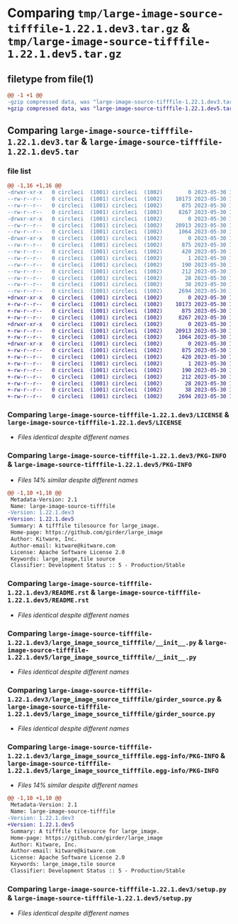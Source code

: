 # Comparing `tmp/large-image-source-tifffile-1.22.1.dev3.tar.gz` & `tmp/large-image-source-tifffile-1.22.1.dev5.tar.gz`

## filetype from file(1)

```diff
@@ -1 +1 @@
-gzip compressed data, was "large-image-source-tifffile-1.22.1.dev3.tar", last modified: Tue May 30 15:27:20 2023, max compression
+gzip compressed data, was "large-image-source-tifffile-1.22.1.dev5.tar", last modified: Tue May 30 16:13:47 2023, max compression
```

## Comparing `large-image-source-tifffile-1.22.1.dev3.tar` & `large-image-source-tifffile-1.22.1.dev5.tar`

### file list

```diff
@@ -1,16 +1,16 @@
-drwxr-xr-x   0 circleci  (1001) circleci  (1002)        0 2023-05-30 15:27:20.959302 large-image-source-tifffile-1.22.1.dev3/
--rw-r--r--   0 circleci  (1001) circleci  (1002)    10173 2023-05-30 15:27:20.000000 large-image-source-tifffile-1.22.1.dev3/LICENSE
--rw-r--r--   0 circleci  (1001) circleci  (1002)      875 2023-05-30 15:27:20.959302 large-image-source-tifffile-1.22.1.dev3/PKG-INFO
--rw-r--r--   0 circleci  (1001) circleci  (1002)     8267 2023-05-30 15:27:20.000000 large-image-source-tifffile-1.22.1.dev3/README.rst
-drwxr-xr-x   0 circleci  (1001) circleci  (1002)        0 2023-05-30 15:27:20.959302 large-image-source-tifffile-1.22.1.dev3/large_image_source_tifffile/
--rw-r--r--   0 circleci  (1001) circleci  (1002)    20913 2023-05-30 15:24:54.000000 large-image-source-tifffile-1.22.1.dev3/large_image_source_tifffile/__init__.py
--rw-r--r--   0 circleci  (1001) circleci  (1002)     1064 2023-05-30 15:24:54.000000 large-image-source-tifffile-1.22.1.dev3/large_image_source_tifffile/girder_source.py
-drwxr-xr-x   0 circleci  (1001) circleci  (1002)        0 2023-05-30 15:27:20.959302 large-image-source-tifffile-1.22.1.dev3/large_image_source_tifffile.egg-info/
--rw-r--r--   0 circleci  (1001) circleci  (1002)      875 2023-05-30 15:27:20.000000 large-image-source-tifffile-1.22.1.dev3/large_image_source_tifffile.egg-info/PKG-INFO
--rw-r--r--   0 circleci  (1001) circleci  (1002)      420 2023-05-30 15:27:20.000000 large-image-source-tifffile-1.22.1.dev3/large_image_source_tifffile.egg-info/SOURCES.txt
--rw-r--r--   0 circleci  (1001) circleci  (1002)        1 2023-05-30 15:27:20.000000 large-image-source-tifffile-1.22.1.dev3/large_image_source_tifffile.egg-info/dependency_links.txt
--rw-r--r--   0 circleci  (1001) circleci  (1002)      190 2023-05-30 15:27:20.000000 large-image-source-tifffile-1.22.1.dev3/large_image_source_tifffile.egg-info/entry_points.txt
--rw-r--r--   0 circleci  (1001) circleci  (1002)      212 2023-05-30 15:27:20.000000 large-image-source-tifffile-1.22.1.dev3/large_image_source_tifffile.egg-info/requires.txt
--rw-r--r--   0 circleci  (1001) circleci  (1002)       28 2023-05-30 15:27:20.000000 large-image-source-tifffile-1.22.1.dev3/large_image_source_tifffile.egg-info/top_level.txt
--rw-r--r--   0 circleci  (1001) circleci  (1002)       38 2023-05-30 15:27:20.959302 large-image-source-tifffile-1.22.1.dev3/setup.cfg
--rw-r--r--   0 circleci  (1001) circleci  (1002)     2694 2023-05-30 15:24:54.000000 large-image-source-tifffile-1.22.1.dev3/setup.py
+drwxr-xr-x   0 circleci  (1001) circleci  (1002)        0 2023-05-30 16:13:47.139355 large-image-source-tifffile-1.22.1.dev5/
+-rw-r--r--   0 circleci  (1001) circleci  (1002)    10173 2023-05-30 16:13:46.000000 large-image-source-tifffile-1.22.1.dev5/LICENSE
+-rw-r--r--   0 circleci  (1001) circleci  (1002)      875 2023-05-30 16:13:47.139355 large-image-source-tifffile-1.22.1.dev5/PKG-INFO
+-rw-r--r--   0 circleci  (1001) circleci  (1002)     8267 2023-05-30 16:13:46.000000 large-image-source-tifffile-1.22.1.dev5/README.rst
+drwxr-xr-x   0 circleci  (1001) circleci  (1002)        0 2023-05-30 16:13:47.135355 large-image-source-tifffile-1.22.1.dev5/large_image_source_tifffile/
+-rw-r--r--   0 circleci  (1001) circleci  (1002)    20913 2023-05-30 16:11:46.000000 large-image-source-tifffile-1.22.1.dev5/large_image_source_tifffile/__init__.py
+-rw-r--r--   0 circleci  (1001) circleci  (1002)     1064 2023-05-30 16:11:46.000000 large-image-source-tifffile-1.22.1.dev5/large_image_source_tifffile/girder_source.py
+drwxr-xr-x   0 circleci  (1001) circleci  (1002)        0 2023-05-30 16:13:47.139355 large-image-source-tifffile-1.22.1.dev5/large_image_source_tifffile.egg-info/
+-rw-r--r--   0 circleci  (1001) circleci  (1002)      875 2023-05-30 16:13:47.000000 large-image-source-tifffile-1.22.1.dev5/large_image_source_tifffile.egg-info/PKG-INFO
+-rw-r--r--   0 circleci  (1001) circleci  (1002)      420 2023-05-30 16:13:47.000000 large-image-source-tifffile-1.22.1.dev5/large_image_source_tifffile.egg-info/SOURCES.txt
+-rw-r--r--   0 circleci  (1001) circleci  (1002)        1 2023-05-30 16:13:47.000000 large-image-source-tifffile-1.22.1.dev5/large_image_source_tifffile.egg-info/dependency_links.txt
+-rw-r--r--   0 circleci  (1001) circleci  (1002)      190 2023-05-30 16:13:47.000000 large-image-source-tifffile-1.22.1.dev5/large_image_source_tifffile.egg-info/entry_points.txt
+-rw-r--r--   0 circleci  (1001) circleci  (1002)      212 2023-05-30 16:13:47.000000 large-image-source-tifffile-1.22.1.dev5/large_image_source_tifffile.egg-info/requires.txt
+-rw-r--r--   0 circleci  (1001) circleci  (1002)       28 2023-05-30 16:13:47.000000 large-image-source-tifffile-1.22.1.dev5/large_image_source_tifffile.egg-info/top_level.txt
+-rw-r--r--   0 circleci  (1001) circleci  (1002)       38 2023-05-30 16:13:47.139355 large-image-source-tifffile-1.22.1.dev5/setup.cfg
+-rw-r--r--   0 circleci  (1001) circleci  (1002)     2694 2023-05-30 16:11:46.000000 large-image-source-tifffile-1.22.1.dev5/setup.py
```

### Comparing `large-image-source-tifffile-1.22.1.dev3/LICENSE` & `large-image-source-tifffile-1.22.1.dev5/LICENSE`

 * *Files identical despite different names*

### Comparing `large-image-source-tifffile-1.22.1.dev3/PKG-INFO` & `large-image-source-tifffile-1.22.1.dev5/PKG-INFO`

 * *Files 14% similar despite different names*

```diff
@@ -1,10 +1,10 @@
 Metadata-Version: 2.1
 Name: large-image-source-tifffile
-Version: 1.22.1.dev3
+Version: 1.22.1.dev5
 Summary: A tifffile tilesource for large_image.
 Home-page: https://github.com/girder/large_image
 Author: Kitware, Inc.
 Author-email: kitware@kitware.com
 License: Apache Software License 2.0
 Keywords: large_image,tile source
 Classifier: Development Status :: 5 - Production/Stable
```

### Comparing `large-image-source-tifffile-1.22.1.dev3/README.rst` & `large-image-source-tifffile-1.22.1.dev5/README.rst`

 * *Files identical despite different names*

### Comparing `large-image-source-tifffile-1.22.1.dev3/large_image_source_tifffile/__init__.py` & `large-image-source-tifffile-1.22.1.dev5/large_image_source_tifffile/__init__.py`

 * *Files identical despite different names*

### Comparing `large-image-source-tifffile-1.22.1.dev3/large_image_source_tifffile/girder_source.py` & `large-image-source-tifffile-1.22.1.dev5/large_image_source_tifffile/girder_source.py`

 * *Files identical despite different names*

### Comparing `large-image-source-tifffile-1.22.1.dev3/large_image_source_tifffile.egg-info/PKG-INFO` & `large-image-source-tifffile-1.22.1.dev5/large_image_source_tifffile.egg-info/PKG-INFO`

 * *Files 14% similar despite different names*

```diff
@@ -1,10 +1,10 @@
 Metadata-Version: 2.1
 Name: large-image-source-tifffile
-Version: 1.22.1.dev3
+Version: 1.22.1.dev5
 Summary: A tifffile tilesource for large_image.
 Home-page: https://github.com/girder/large_image
 Author: Kitware, Inc.
 Author-email: kitware@kitware.com
 License: Apache Software License 2.0
 Keywords: large_image,tile source
 Classifier: Development Status :: 5 - Production/Stable
```

### Comparing `large-image-source-tifffile-1.22.1.dev3/setup.py` & `large-image-source-tifffile-1.22.1.dev5/setup.py`

 * *Files identical despite different names*

